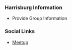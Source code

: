 ### Harrisburg Information
* Provide Group Information

### Social Links
* [Meetup](https://www.meetup.com/OWASP-Harrisburg-Chapter/)


